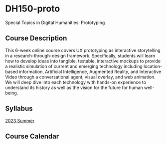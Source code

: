 # DH150-proto
Special Topics in Digital Humanities: Prototyping

## Course Description
This 6-week online course covers UX prototyping as interactive storytelling in a research-through-design framework. Specifically, students will learn how to develop ideas into tangible, testable, interactive mockups to provide a realistic simulation of current and emerging technology including location-based information, Artificial Intelligence, Augmented Reality, and Interactive Video through a conversational agent, visual overlay, and web animation. We will deep dive into each technology with hands-on experience to understand its history as well as the vision for the future for human well-being.

## Syllabus
[2023 Summer](https://docs.google.com/document/d/1JhO6vuZM6y4nssCSYytnG5FyDxx3pDD96jZlVJwy9J0/edit?usp=sharing)

## Course Calendar

